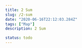 ```yaml
---
title: 2 Sum
slug: /2-sum
date: "2020-06-16T22:12:03.284Z"
tags: ["Map"]
description: 2 Sum

status: todo
---
```


```javascript

```
